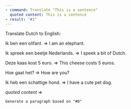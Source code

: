 ```yaml
---
- command: Translate "This is a sentence"
  quoted content: This is a sentence
- result: "#1"
---
```


Translate Dutch to English:

Ik ben een olifant. => I am an elephant.

Ik spreek een beetje Nederlands. => I speek a bit of Dutch.

Deze kaas kost 5 euro. => This cheese costs 5 euros.

Hoe gaat het? => How are you?

Ik heb een schattige hond. => I have a cute pet dog.

*quoted content* =>

```dual
Generate a paragraph based on "#0"
```